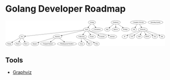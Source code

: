 # Golang Developer Roadmap

![Golang Developer Roadmap](roadmap.png)

## Tools
   - [Graphviz](https://graphviz.gitlab.io/download/) 